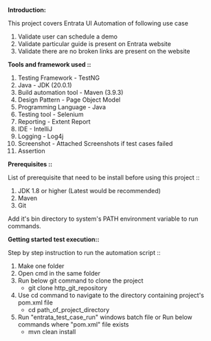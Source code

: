**Introduction:**

This project covers Entrata UI Automation of following use case

1. Validate user can schedule a demo
2. Validate particular guide is present on Entrata website
3. Validate there are no broken links are present on the website

**Tools and framework used ::**

1. Testing Framework - TestNG
2. Java - JDK (20.0.1)
3. Build automation tool - Maven (3.9.3)
4. Design Pattern - Page Object Model
5. Programming Language - Java
6. Testing tool	- Selenium
7. Reporting - Extent Report
8. IDE - IntelliJ
9. Logging - Log4j
10. Screenshot - Attached Screenshots if test cases failed
11. Assertion

**Prerequisites ::**

List of prerequisite that need to be install before using this project ::
1. JDK 1.8 or higher (Latest would be recommended)
2. Maven
3. Git

Add it's bin directory to system's PATH environment variable to run commands.

**Getting started test execution::**

Step by step instruction to run the automation script ::
1. Make one folder
2. Open cmd in the same folder
3. Run below git command to clone the project
    - git clone http_git_repository
4. Use cd command to navigate to the directory containing project's pom.xml file
    - cd path_of_project_directory
5. Run "entrata_test_case_run" windows batch file or
   Run below commands where "pom.xml" file exists
    - mvn clean install 
